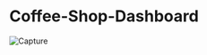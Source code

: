 # Coffee-Shop-Dashboard
![Capture](https://github.com/user-attachments/assets/ee3bee1d-9df3-4355-8087-bcf55e1f5f3e)
